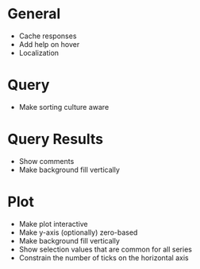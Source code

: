 # General
* Cache responses
* Add help on hover
* Localization

# Query
* Make sorting culture aware

# Query Results
* Show comments
* Make background fill vertically

# Plot
* Make plot interactive
* Make y-axis (optionally) zero-based
* Make background fill vertically
* Show selection values that are common for all series
* Constrain the number of ticks on the horizontal axis
